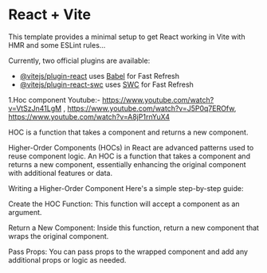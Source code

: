 # React + Vite

This template provides a minimal setup to get React working in Vite with HMR and some ESLint rules...

Currently, two official plugins are available:

- [@vitejs/plugin-react](https://github.com/vitejs/vite-plugin-react/blob/main/packages/plugin-react/README.md) uses [Babel](https://babeljs.io/) for Fast Refresh
- [@vitejs/plugin-react-swc](https://github.com/vitejs/vite-plugin-react-swc) uses [SWC](https://swc.rs/) for Fast Refresh

1.Hoc component Youtube:- https://www.youtube.com/watch?v=VtSzJn41LgM , https://www.youtube.com/watch?v=J5P0q7EROfw, https://www.youtube.com/watch?v=A8jP1rnYuX4

HOC is a function that takes a component and returns a new component.

Higher-Order Components (HOCs) in React are advanced patterns used to reuse component logic. An HOC is a function that takes a component and returns a new component, essentially enhancing the original component with additional features or data.

Writing a Higher-Order Component
Here's a simple step-by-step guide:

Create the HOC Function: This function will accept a component as an argument.

Return a New Component: Inside this function, return a new component that wraps the original component.

Pass Props: You can pass props to the wrapped component and add any additional props or logic as needed.
